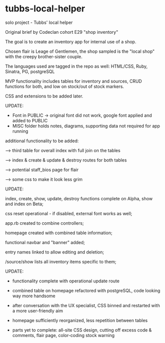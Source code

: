 # tubbs-local-helper
solo project - Tubbs' local helper


Original brief by Codeclan cohort E29 "shop inventory"

The goal is to create an inventory app for internal use of a shop. 

Chosen flair is Leage of Gentlemen, the shop sampled is the "local shop" with the creepy brother-sister couple.

The languages used are tagged in the repo as well: HTML/CSS, Ruby, Sinatra, PG, postgreSQL

MVP functionality includes tables for inventory and sources, CRUD functions for both, and low on stock/out of stock
markers.

CSS and extensions to be added later.

UPDATE:

- Font in PUBLIC -> original font did not work, google font applied and added to PUBLIC
- MISC folder holds notes, diagrams, supporting data not required for app running

additional functionality to be added: 

--> third table for overall index with full join on the tables

--> index & create & update & destroy routes for both tables

--> potential staff_bios page for flair

--> some css to make it look less grim



UPDATE: 

  index, create, show, update, destroy functions complete on Alpha, show and index on Beta; 

  css reset operational - if disabled, external font works as well;
  
  app.rb created to combine controllers;
  
  homepage created with combined table information;
  
  functional navbar and "banner" added;
  
  entry names linked to allow editing and deletion;
  
  /source/show lists all inventory items specific to them;
  
  
  UPDATE: 
  
  - functionality complete with operational update route
  
  - combined table on homepage refactored with postgreSQL, code looking way more handsome
  
  - after conversation with the UX specialist, CSS binned and restarted with a more user-friendly aim
  
  - homepage sufficiently reorganized, less repetition between tables
  
  - parts yet to complete: all-site CSS design, cutting off excess code & comments, flair page, color-coding stock warning
  
  
  
